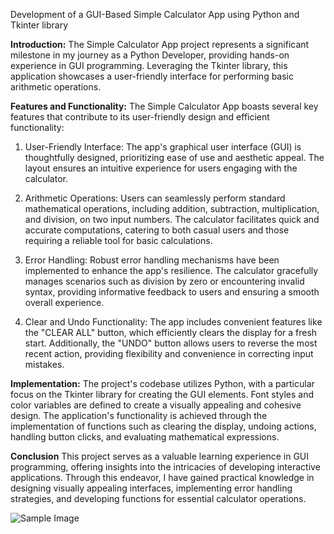 Development of a GUI-Based Simple Calculator App using Python and Tkinter library

**Introduction:**
The Simple Calculator App project represents a significant milestone in my journey as a Python Developer, providing hands-on experience in GUI programming. Leveraging the Tkinter library, this application showcases a user-friendly interface for performing basic arithmetic operations.

**Features and Functionality:**
The Simple Calculator App boasts several key features that contribute to its user-friendly design and efficient functionality:
1. User-Friendly Interface: The app's graphical user interface (GUI) is thoughtfully designed, prioritizing ease of use and aesthetic appeal. The layout ensures an intuitive experience for users engaging with the calculator.

2. Arithmetic Operations: Users can seamlessly perform standard mathematical operations, including addition, subtraction, multiplication, and division, on two input numbers. The calculator facilitates quick and accurate computations, catering to both casual users and those requiring a reliable tool for basic calculations.

3. Error Handling: Robust error handling mechanisms have been implemented to enhance the app's resilience. The calculator gracefully manages scenarios such as division by zero or encountering invalid syntax, providing informative feedback to users and ensuring a smooth overall experience.

4. Clear and Undo Functionality: The app includes convenient features like the "CLEAR ALL" button, which efficiently clears the display for a fresh start. Additionally, the "UNDO" button allows users to reverse the most recent action, providing flexibility and convenience in correcting input mistakes.

**Implementation:**
The project's codebase utilizes Python, with a particular focus on the Tkinter library for creating the GUI elements. Font styles and color variables are defined to create a visually appealing and cohesive design. The application's functionality is achieved through the implementation of functions such as clearing the display, undoing actions, handling button clicks, and evaluating mathematical expressions.

**Conclusion**
This project serves as a valuable learning experience in GUI programming, offering insights into the intricacies of developing interactive applications. Through this endeavor, I have gained practical knowledge in designing visually appealing interfaces, implementing error handling strategies, and developing functions for essential calculator operations.

![Sample Image]([interface.png])


